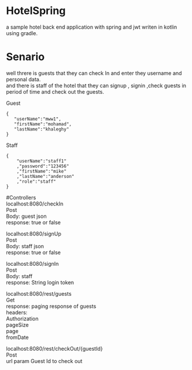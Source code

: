 # HotelSpring
a sample hotel back end application with spring and jwt writen in kotlin using gradle.

# Senario      
well threre is guests that they can check In and enter they username and personal data.     
and there is staff of the hotel that they can signup , signin ,check guests in period of time and check out the guests.

Guest
```
{
   "userName":"mww1",
   "firstName":"mohamad",
   "lastName":"khaleghy"
}
```
Staff
```
{
	"userName":"staff1"
	,"password":"123456"
	,"firstName":"mike"
	,"lastName":"anderson"
	,"role":"staff"
}
```

#Controllers      
localhost:8080/checkIn     
Post     
Body: guest json     
response: true or false     

localhost:8080/signUp     
Post     
Body: staff json     
response: true or false     

localhost:8080/signIn     
Post      
Body: staff     
response: String login token     

localhost:8080/rest/guests     
Get    
response: paging response of guests     
headers:      
Authorization     
pageSize     
page     
fromDate     

localhost:8080/rest/checkOut/{guestId}     
Post     
url param Guest Id to check out      
